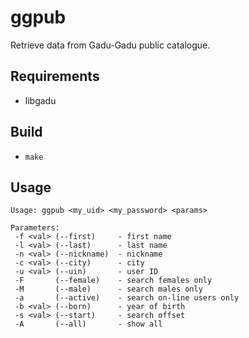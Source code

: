 ggpub
=====

Retrieve data from Gadu-Gadu public catalogue.

Requirements
------------

* libgadu

Build
-----

* ``make``

Usage
-----

```
Usage: ggpub <my_uid> <my_password> <params>

Parameters:
 -f <val> (--first)     - first name
 -l <val> (--last)      - last name
 -n <val> (--nickname)  - nickname
 -c <val> (--city)      - city
 -u <val> (--uin)       - user ID
 -F       (--female)    - search females only
 -M       (--male)      - search males only
 -a       (--active)    - search on-line users only
 -b <val> (--born)      - year of birth
 -s <val> (--start)     - search offset
 -A       (--all)       - show all
```
